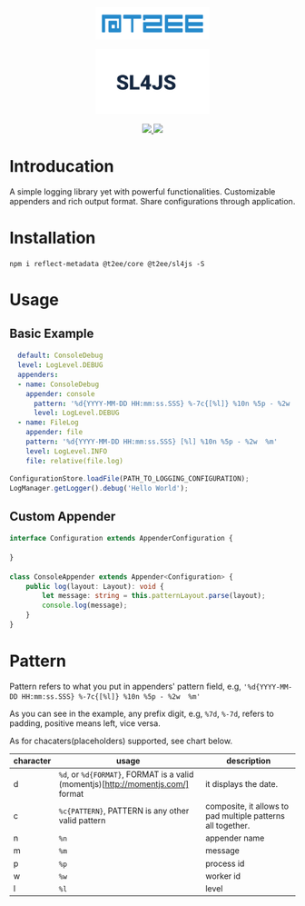 <p align="center">
    <a href="http://t2ee.org">
        <img width="200" src="https://github.com/t2ee/sl4js/raw/master/docs/t2ee.png">
    </a>
</p>
<p align="center">
    <a href="http://sl4js.t2ee.org">
        <img width="200" src="https://github.com/t2ee/sl4js/raw/master/docs/sl4js.png">
    </a>
</p>

<p align="center">
    <a href="https://travis-ci.org/t2ee/sl4js">
        <img src="https://img.shields.io/travis/t2ee/sl4js/master.svg?style=flat-square">
    </a>
    <a href="https://coveralls.io/r/t2ee/sl4js?branch=master">
        <img src="https://img.shields.io/coveralls/t2ee/sl4js/master.svg?style=flat-square">
    </a>
</p>

# Introducation

A simple logging library yet with powerful functionalities. Customizable appenders and rich output format. Share configurations through application.

# Installation

`npm i reflect-metadata @t2ee/core @t2ee/sl4js -S`

# Usage

## Basic Example

```yaml
  default: ConsoleDebug
  level: LogLevel.DEBUG
  appenders:
  - name: ConsoleDebug
    appender: console
      pattern: '%d{YYYY-MM-DD HH:mm:ss.SSS} %-7c{[%l]} %10n %5p - %2w  %m'
      level: LogLevel.DEBUG
  - name: FileLog
    appender: file
    pattern: '%d{YYYY-MM-DD HH:mm:ss.SSS} [%l] %10n %5p - %2w  %m'
    level: LogLevel.INFO
    file: relative(file.log)
```

```typescript
ConfigurationStore.loadFile(PATH_TO_LOGGING_CONFIGURATION);
LogManager.getLogger().debug('Hello World');
```

## Custom Appender

```typescript
interface Configuration extends AppenderConfiguration {

}

class ConsoleAppender extends Appender<Configuration> {
    public log(layout: Layout): void {
        let message: string = this.patternLayout.parse(layout);
        console.log(message);
    }
}
```

# Pattern

Pattern refers to what you put in appenders' pattern field, e.g, `'%d{YYYY-MM-DD HH:mm:ss.SSS} %-7c{[%l]} %10n %5p - %2w  %m'`

As you can see in the example, any prefix digit, e.g, `%7d`, `%-7d`, refers to padding, positive means left, vice versa.

As for chacaters(placeholders) supported, see chart below.

character |       usage        | description
----------|--------------------|-------------
d         | `%d`, or `%d{FORMAT}`, FORMAT is a valid (momentjs)[http://momentjs.com/] format | it displays the date.
c         | `%c{PATTERN}`, PATTERN is any other valid pattern | composite, it allows to pad multiple patterns all together.
n         | `%n`               | appender name
m         | `%m`               | message
p         | `%p`               | process id
w         | `%w`               | worker id
l         | `%l`               | level
